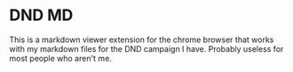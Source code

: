 # DND MD
This is a markdown viewer extension for the chrome browser that works with my markdown files for the DND campaign
I have. Probably useless for most people who aren't me.